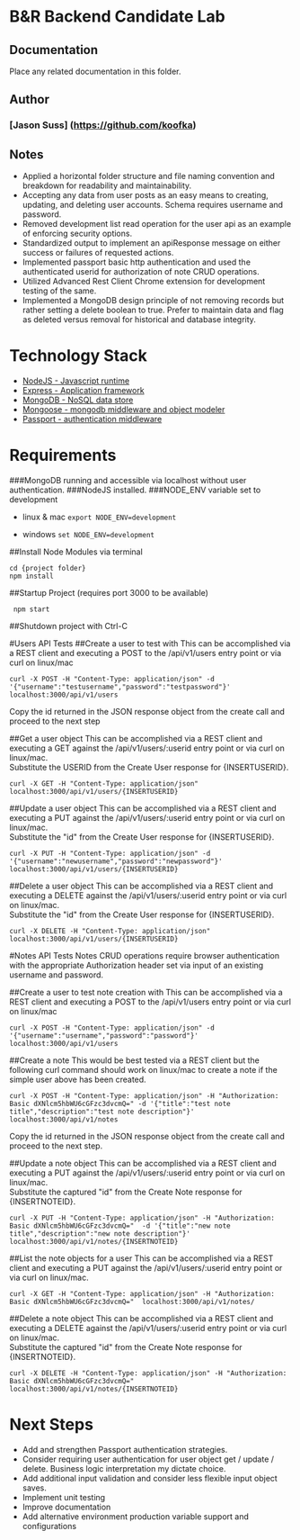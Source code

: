 # B&R Backend Candidate Lab

## Documentation

Place any related documentation in this folder.

## Author
### [Jason Suss] (https://github.com/koofka)

## Notes

* Applied a horizontal folder structure and file naming convention and breakdown for readability and maintainability.
* Accepting any data from user posts as an easy means to creating, updating, and deleting user accounts. Schema requires username and password.
* Removed development list read operation for the user api as an example of enforcing security options.
* Standardized output to implement an apiResponse message on either success or failures of requested actions.
* Implemented passport basic http authentication and used the authenticated userid for authorization of note CRUD operations.
* Utilized Advanced Rest Client Chrome extension for development testing of the same.
* Implemented a MongoDB design principle of not removing records but rather setting a delete boolean to true.  Prefer to maintain data and flag as deleted versus removal for historical and database integrity.

# Technology Stack
* [NodeJS - Javascript runtime](https://nodejs.org/)<br/>
* [Express - Application framework](http://expressjs.com/)<br/>
* [MongoDB - NoSQL data store](https://www.mongodb.org)<br/>
* [Mongoose - mongodb middleware and object modeler](http://mongoosejs.com/)<br/>
* [Passport - authentication middleware](http://passportjs.org/)<br/>

# Requirements
###MongoDB running and accessible via localhost without user authentication.
###NodeJS installed.
###NODE_ENV variable set to development
* linux & mac ```export NODE_ENV=development ```

* windows ```set NODE_ENV=development ```

##Install Node Modules via terminal

```
cd {project folder}
npm install
```

##Startup Project (requires port 3000 to be available)

```
 npm start
```

##Shutdown project with Ctrl-C

#Users API Tests
##Create a user to test with
This can be accomplished via a REST client and executing a POST to the /api/v1/users entry point or via curl on linux/mac

```
curl -X POST -H "Content-Type: application/json" -d '{"username":"testusername","password":"testpassword"}' localhost:3000/api/v1/users
```
Copy the id returned in the JSON response object from the create call and proceed to the next step

##Get a user object
This can be accomplished via a REST client and executing a GET
against the /api/v1/users/:userid entry point or via curl on linux/mac.  
Substitute the USERID from the Create User response for {INSERTUSERID}.

```
curl -X GET -H "Content-Type: application/json" localhost:3000/api/v1/users/{INSERTUSERID}
```

##Update a user object
This can be accomplished via a REST client and executing a PUT
against the /api/v1/users/:userid entry point or via curl on linux/mac.  
Substitute the "id" from the Create User response for {INSERTUSERID}.

```
curl -X PUT -H "Content-Type: application/json" -d '{"username":"newusername","password":"newpassword"}' localhost:3000/api/v1/users/{INSERTUSERID}
```

##Delete a user object
This can be accomplished via a REST client and executing a DELETE
against the /api/v1/users/:userid entry point or via curl on linux/mac.  
Substitute the "id" from the Create User response for {INSERTUSERID}.

```
curl -X DELETE -H "Content-Type: application/json" localhost:3000/api/v1/users/{INSERTUSERID}
```

#Notes API Tests
Notes CRUD operations require browser authentication with the appropriate Authorization header set via input of an existing username and password.

##Create a user to test note creation with
This can be accomplished via a REST client and executing a POST to the /api/v1/users entry point or via curl on linux/mac

```
curl -X POST -H "Content-Type: application/json" -d '{"username":"username","password":"password"}' localhost:3000/api/v1/users
```

##Create a note
This would be best tested via a REST client but the following curl command should work on linux/mac to create a note if the simple user above has been created.

```
curl -X POST -H "Content-Type: application/json" -H "Authorization: Basic dXNlcm5hbWU6cGFzc3dvcmQ=" -d '{"title":"test note title","description":"test note description"}' localhost:3000/api/v1/notes
```
Copy the id returned in the JSON response object from the create call and proceed to the next step.

##Update a note object
This can be accomplished via a REST client and executing a PUT
against the /api/v1/users/:userid entry point or via curl on linux/mac.  
Substitute the captured "id" from the Create Note response for {INSERTNOTEID}.

```
curl -X PUT -H "Content-Type: application/json" -H "Authorization: Basic dXNlcm5hbWU6cGFzc3dvcmQ="  -d '{"title":"new note title","description":"new note description"}' localhost:3000/api/v1/notes/{INSERTNOTEID}
```

##List the note objects for a user
This can be accomplished via a REST client and executing a PUT
against the /api/v1/users/:userid entry point or via curl on linux/mac.  

```
curl -X GET -H "Content-Type: application/json" -H "Authorization: Basic dXNlcm5hbWU6cGFzc3dvcmQ="  localhost:3000/api/v1/notes/
```

##Delete a note object
This can be accomplished via a REST client and executing a DELETE
against the /api/v1/users/:userid entry point or via curl on linux/mac.  
Substitute the captured "id" from the Create Note response for {INSERTNOTEID}.

```
curl -X DELETE -H "Content-Type: application/json" -H "Authorization: Basic dXNlcm5hbWU6cGFzc3dvcmQ="  localhost:3000/api/v1/notes/{INSERTNOTEID}
```

# Next Steps
* Add and strengthen Passport authentication strategies.
* Consider requiring user authentication for user object get / update / delete.  Business logic interpretation my dictate choice.
* Add additional input validation and consider less flexible input object saves.
* Implement unit testing
* Improve documentation
* Add alternative environment production variable support and configurations
